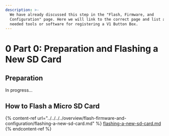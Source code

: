 ```yaml
---
description: >-
  We have already discussed this step in the "Flash, Firmware, and
  Configuration" page. Here we will link to the correct page and list any other
  needed tools or software for registering a V1 Button Box.
---
```


# 0️ Part 0: Preparation and Flashing a New SD Card

## Preparation

In progress...

## How to Flash a Micro SD Card

{% content-ref url="../../../../overview/flash-firmware-and-configuration/flashing-a-new-sd-card.md" %}
[flashing-a-new-sd-card.md](../../../../overview/flash-firmware-and-configuration/flashing-a-new-sd-card.md)
{% endcontent-ref %}

